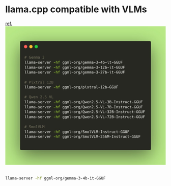 # llama.cpp compatible with VLMs

[ref.](https://www.linkedin.com/posts/julienchaumond_attention-llamacpp-server-and-web-ui-activity-7326962749656215552-RgTm?utm_source=social_share_send&utm_medium=member_desktop_web&rcm=ACoAADcQ-awBr3u930Xz6R9PwapKbU91o3SW-UQ)
![alt text](img/image.png)

```sh

llama-server -hf ggml-org/gemma-3-4b-it-GGUF

```